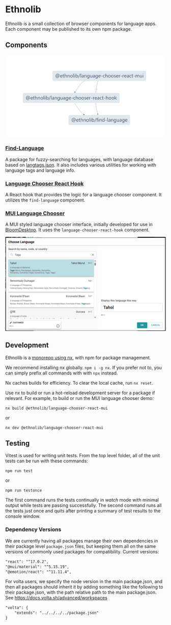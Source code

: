 # Ethnolib

Ethnolib is a small collection of browser components for language apps. Each component may be published to its own npm package.

## Components

![alt text](readme-package-diagram.png)

### [Find-Language](components/language-chooser/common/find-language/README.md)

A package for fuzzy-searching for languages, with language database based on [langtags.json](https://github.com/silnrsi/langtags). It also includes various utilities for working with language tags and language info.

### [Language Chooser React Hook](components/language-chooser/react/common/language-chooser-react-hook/README.md)

A React hook that provides the logic for a language chooser component. It utilizes the `find-language` component.

### [MUI Language Chooser](components/language-chooser/react/language-chooser-react-mui/README.md)

A MUI styled language chooser interface, initially developed for use in [BloomDesktop](https://github.com/BloomBooks/BloomDesktop). It uses the `language-chooser-react-hook` component.

![dialog](LanguageChooserDialog.png)

## Development

Ethnolib is a [monorepo using nx](https://nx.dev/concepts/decisions/why-monorepos), with npm for package management.

We recommend installing nx globally.
`npm i -g nx`. If you prefer not to, you can simply prefix all commands with with `npx` instead.

Nx caches builds for efficiency. To clear the local cache, run `nx reset`.

Use nx to build or run a hot-reload development server for a package if relevant. For example, to build or run the MUI language chooser demo:

```
nx build @ethnolib/language-chooser-react-mui
```

or

```
nx dev @ethnolib/language-chooser-react-mui
```

## Testing

Vitest is used for writing unit tests. From the top level folder, all of the unit tests can be run with these commands:

```
npm run test
```

or

```
npm run testonce
```

The first command runs the tests continually in _watch_ mode with minimal output while tests are passing successfully. The second command runs all the tests just once and quits after printing a summary of test results to the console window.

### Dependency Versions

We are currently having all packages manage their own dependencies in their package level `package.json` files, but keeping them all on the same versions of commonly used packages for compatibility. Current versions:

    "react": "^17.0.2",
    "@mui/material": "^5.15.19",
    "@emotion/react": "^11.11.4",

For volta users, we specify the node version in the main package.json, and then all packages should inherit it by adding something like the following to their package.json, with the path relative path to the main package.json. See https://docs.volta.sh/advanced/workspaces

    "volta": {
        "extends": "../../../../package.json"
    }
